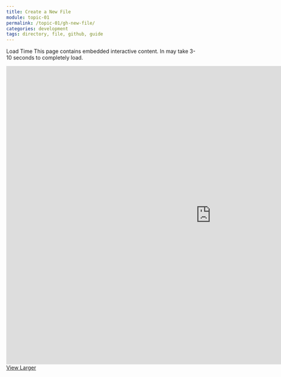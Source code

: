 ```yaml
---
title: Create a New File
module: topic-01
permalink: /topic-01/gh-new-file/
categories: development
tags: directory, file, github, guide
---
```


<div class="divider-heading"></div>


<span class="label label-warning">Load Time</span> This page contains embedded interactive content. In may take 3-10 seconds to completely load.

<iframe src="https://h5p.org/h5p/embed/412539" width="1090" height="794" frameborder="0" allowfullscreen="allowfullscreen"></iframe>
<a href="https://h5p.org/node/412539" class="btn btn-default btn-xs" target="_blank">View Larger</a>
